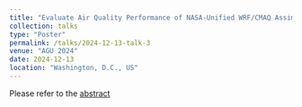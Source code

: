 ```yaml
---
title: "Evaluate Air Quality Performance of NASA-Unified WRF/CMAQ Assimilated with Land Surface Remote Sensing: A Case Study in the San Joaquin Valley, California"
collection: talks
type: "Poster"
permalink: /talks/2024-12-13-talk-3
venue: "AGU 2024"
date: 2024-12-13
location: "Washington, D.C., US"
---
```


Please refer to the [abstract](https://agu.confex.com/agu/agu24/meetingapp.cgi/Paper/1596380)
